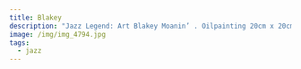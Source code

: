 ```yaml
---
title: Blakey
description: "Jazz Legend: Art Blakey Moanin’ . Oilpainting 20cm x 20cm"
image: /img/img_4794.jpg
tags:
  - jazz
---
```

